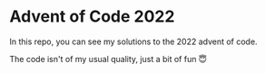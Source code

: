 # Advent of Code 2022

In this repo, you can see my solutions to the 2022 advent of code.

The code isn't of my usual quality, just a bit of fun 😇
